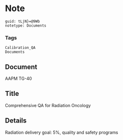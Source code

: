 # Note
```
guid: tLjN}=@9Wb
notetype: Documents
```

### Tags
```
Calibration_QA
Documents
```

## Document
AAPM TG-40

## Title
Comprehensive QA for Radiation Oncology

## Details
Radiation delivery goal: 5%, quality and safety programs
